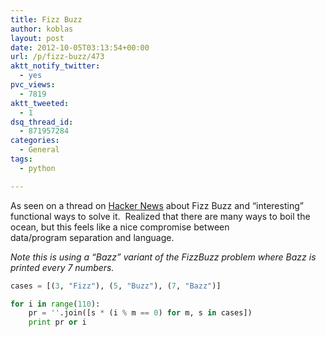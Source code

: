 ```yaml
---
title: Fizz Buzz
author: koblas
layout: post
date: 2012-10-05T03:13:54+00:00
url: /p/fizz-buzz/473
aktt_notify_twitter:
  - yes
pvc_views:
  - 7819
aktt_tweeted:
  - 1
dsq_thread_id:
  - 871957284
categories:
  - General
tags:
  - python

---
```

As seen on a thread on [Hacker News][1] about Fizz Buzz and &#8220;interesting&#8221; functional ways to solve it.  Realized that there are many ways to boil the ocean, but this feels like a nice compromise between data/program separation and language.

_Note this is using a &#8220;Bazz&#8221; variant of the FizzBuzz problem where Bazz is printed every 7 numbers._

```python
cases = [(3, "Fizz"), (5, "Buzz"), (7, "Bazz")]

for i in range(110):
    pr = ''.join([s * (i % m == 0) for m, s in cases])
    print pr or i
```

 [1]: http://news.ycombinator.com/item?id=4613754
